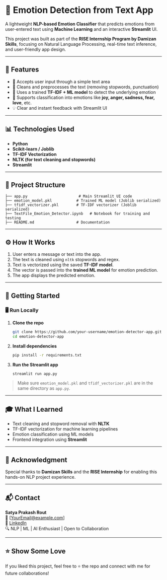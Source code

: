 
# 🧠 Emotion Detection from Text App

A lightweight **NLP-based Emotion Classifier** that predicts emotions from user-entered text using **Machine Learning** and an interactive **Streamlit** UI.

This project was built as part of the **RISE Internship Program by Damizan Skills**, focusing on Natural Language Processing, real-time text inference, and user-friendly app design.

---

## 🚀 Features

- 🧾 Accepts user input through a simple text area
- 🧹 Cleans and preprocesses the text (removing stopwords, punctuation)
- 🧠 Uses a trained **TF-IDF + ML model** to detect the underlying emotion
- 🎯 Supports classification into emotions like **joy, anger, sadness, fear, love**, etc.
- 💡 Clear and instant feedback with Streamlit UI

---

## 📊 Technologies Used

- **Python**  
- **Scikit-learn / Joblib**  
- **TF-IDF Vectorization**  
- **NLTK (for text cleaning and stopwords)**  
- **Streamlit**  

---

## 📁 Project Structure

```
├── app.py                       # Main Streamlit UI code
├── emotion_model.pkl           # Trained ML model (Joblib serialized)
├── tfidf_vectorizer.pkl        # TF-IDF vectorizer (Joblib serialized)
├── TextFile_Emotion_Detector.ipynb   # Notebook for training and testing
├── README.md                   # Documentation
```

---

## ⚙️ How It Works

1. User enters a message or text into the app.
2. The text is cleaned using `nltk` stopwords and regex.
3. Text is vectorized using the saved **TF-IDF model**.
4. The vector is passed into the **trained ML model** for emotion prediction.
5. The app displays the predicted emotion.

---

## 🚀 Getting Started

### 🖥️ Run Locally

1. **Clone the repo**
   ```bash
   git clone https://github.com/your-username/emotion-detector-app.git
   cd emotion-detector-app
   ```

2. **Install dependencies**
   ```bash
   pip install -r requirements.txt
   ```

3. **Run the Streamlit app**
   ```bash
   streamlit run app.py
   ```

> Make sure `emotion_model.pkl` and `tfidf_vectorizer.pkl` are in the same directory as `app.py`.

---

## 🎓 What I Learned

- Text cleaning and stopword removal with **NLTK**
- TF-IDF vectorization for machine learning pipelines
- Emotion classification using ML models
- Frontend integration using **Streamlit**

---

## 🙏 Acknowledgment

Special thanks to **Damizan Skills** and the **RISE Internship** for enabling this hands-on NLP project experience.

---

## 📬 Contact

**Satya Prakash Rout**  
📧 [YourEmail@example.com]  
🔗 [LinkedIn](https://linkedin.com/in/yourprofile)  
🔍 NLP | ML | AI Enthusiast | Open to Collaboration

---

## ⭐ Show Some Love

If you liked this project, feel free to ⭐ the repo and connect with me for future collaborations!

